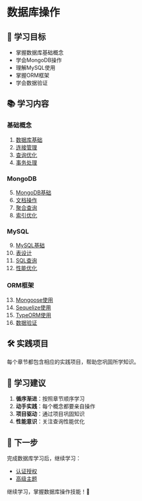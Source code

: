 # 数据库操作

## 🎯 学习目标

- 掌握数据库基础概念
- 学会MongoDB操作
- 理解MySQL使用
- 掌握ORM框架
- 学会数据验证

## 📚 学习内容

### 基础概念

1. [数据库基础](./database-basics.md)
2. [连接管理](./connection-management.md)
3. [查询优化](./query-optimization.md)
4. [事务处理](./transactions.md)

### MongoDB

5. [MongoDB基础](./mongodb-basics.md)
6. [文档操作](./document-operations.md)
7. [聚合查询](./aggregation.md)
8. [索引优化](./indexing.md)

### MySQL

9. [MySQL基础](./mysql-basics.md)
10. [表设计](./table-design.md)
11. [SQL查询](./sql-queries.md)
12. [性能优化](./performance.md)

### ORM框架

13. [Mongoose使用](./mongoose.md)
14. [Sequelize使用](./sequelize.md)
15. [TypeORM使用](./typeorm.md)
16. [数据验证](./validation.md)

## 🛠️ 实践项目

每个章节都包含相应的实践项目，帮助您巩固所学知识。

## 📝 学习建议

1. **循序渐进**：按照章节顺序学习
2. **动手实践**：每个概念都要亲自操作
3. **项目驱动**：通过项目巩固知识
4. **性能意识**：关注查询性能优化

## 🔗 下一步

完成数据库学习后，继续学习：

- [认证授权](../04-auth/README.md)
- [高级主题](../05-advanced/README.md)

继续学习，掌握数据库操作技能！🚀
